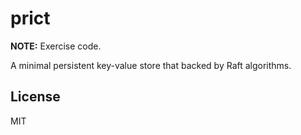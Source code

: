 # prict

**NOTE:** Exercise code.

A minimal persistent key-value store that backed by Raft algorithms.

## License

MIT

